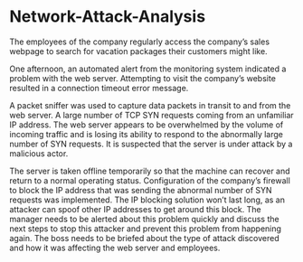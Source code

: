 # Network-Attack-Analysis

The employees of the company regularly access the company’s sales webpage to search for vacation packages their customers might like. 

One afternoon, an automated alert from the monitoring system indicated a problem with the web server. Attempting to visit the company’s website resulted in a connection timeout error message.

A packet sniffer was used to capture data packets in transit to and from the web server. A large number of TCP SYN requests coming from an unfamiliar IP address. The web server appears to be overwhelmed by the volume of incoming traffic and is losing its ability to respond to the abnormally large number of SYN requests. It is suspected that the server is under attack by a malicious actor. 

The server is taken offline temporarily so that the machine can recover and return to a normal operating status. Configuration of the company’s firewall to block the IP address that was sending the abnormal number of SYN requests was implemented. The IP blocking solution won’t last long, as an attacker can spoof other IP addresses to get around this block. The manager needs to be alerted about this problem quickly and discuss the next steps to stop this attacker and prevent this problem from happening again. The boss needs to be briefed about the type of attack discovered and how it was affecting the web server and employees.
